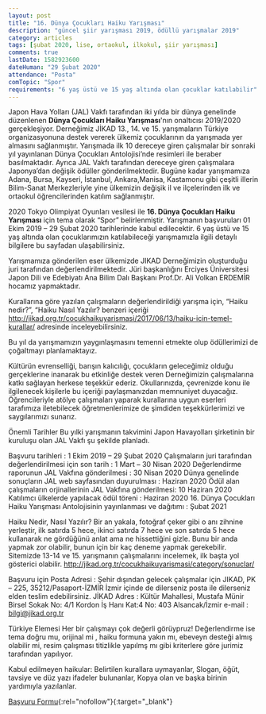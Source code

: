 ```yaml
---
layout: post
title: "16. Dünya Çocukları Haiku Yarışması"
description: "güncel şiir yarışması 2019, ödüllü yarışmalar 2019"
category: articles
tags: [şubat 2020, lise, ortaokul, ilkokul, şiir yarışması]
comments: true
lastDate: 1582923600
dateHuman: "29 Şubat 2020"
attendance: "Posta"
comTopic: "Spor"
requirements: "6 yaş üstü ve 15 yaş altında olan çocuklar katılabilir"
---
```


Japon Hava Yolları (JAL) Vakfı tarafından iki yılda bir dünya genelinde düzenlenen **Dünya Çocukları Haiku Yarışması**'nın  onaltıcısı 2019/2020 gerçekleşiyor. Derneğimiz JİKAD 13., 14. ve 15. yarışmaların Türkiye organizasyonuna destek vererek ülkemiz çocuklarının da yarışmada yer almasını sağlanmıştır. Yarışmada ilk 10 dereceye giren çalışmalar bir sonraki yıl yayınlanan Dünya Çocukları Antolojisi’nde resimleri ile beraber basılmaktadır. Ayrıca JAL Vakfı tarafından dereceye giren çalışmalara Japonya’dan değişik ödüller gönderilmektedir. Bugüne kadar yarışmamıza Adana, Bursa, Kayseri, İstanbul, Ankara,Manisa, Kastamonu gibi çeşitli illerin Bilim-Sanat Merkezleriyle yine ülkemizin değişik il ve ilçelerinden ilk ve ortaokul öğrencilerinden katılım sağlanmıştır.

2020 Tokyo Olimpiyat Oyunları vesilesi ile **16. Dünya Çocukları Haiku Yarışması** için tema olarak “Spor” belirlenmiştir.
Yarışmanın başvuruları 01 Ekim 2019 – 29 Şubat 2020 tarihlerinde kabul edilecektir. 6 yaş üstü ve 15 yaş altında olan çocuklarımızın katılabileceği yarışmamızla ilgili detaylı bilgilere bu sayfadan ulaşabilirsiniz. 

Yarışmamıza gönderilen eser ülkemizde JIKAD Derneğimizin oluşturduğu juri tarafından değerlendirilmektedir. Jüri başkanlığını Erciyes Üniversitesi Japon Dili ve Edebiyatı Ana Bilim Dalı Başkanı Prof.Dr. Ali Volkan ERDEMİR hocamız yapmaktadır.  

Kurallarına göre yazılan çalışmaların değerlendirildiği yarışma için, “Haiku nedir?”,  “Haiku Nasıl Yazılır? benzeri içeriği  http://jikad.org.tr/cocukhaikuyarismasi/2017/06/13/haiku-icin-temel-kurallar/ adresinde inceleyebilirsiniz.

Bu yıl  da yarışmamızın yaygınlaşmasını temenni etmekte olup ödüllerimizi de çoğaltmayı planlamaktayız.

Kültürün evrenselliği, barışın kalıcılığı, çocukların geleceğimiz olduğu gerçeklerine inanarak bu  etkinliğe destek veren Derneğimizin çalışmalarına katkı sağlayan herkese teşekkür ederiz. Okullarınızda, çevrenizde konu ile ilgilenecek kişilerle bu içeriği paylaşmanızdan memnuniyet duyacağız. Öğrencileriyle atölye çalışmaları yaparak kurallarına uygun eserleri tarafımıza iletebilecek öğretmenlerimize de şimdiden teşekkürlerimizi ve  saygılarımızı sunarız.

Önemli Tarihler
Bu yılki yarışmanın takvimini Japon Havayolları şirketinin bir kuruluşu olan JAL Vakfı şu şekilde planladı.

Başvuru tarihleri  : 1 Ekim 2019 – 29 Şubat 2020
Çalışmaların  juri tarafından değerlendirilmesi için son tarih : 1 Mart – 30 Nisan 2020
Değerlendirme raporunun JAL Vakfına gönderilmesi : 30 Nisan 2020
Dünya genelinde sonuçların JAL web sayfasından duyurulması : Haziran 2020
Ödül alan çalışmaların orjinallerinin JAL Vakfına gönderilmesi: 10 Haziran 2020
Katılımcı ülkelerde yapılacak ödül töreni : Haziran 2020
16. Dünya Çocukları Haiku Yarışması Antolojisinin yayınlanması ve dağıtımı : Şubat 2021

Haiku Nedir, Nasıl Yazılır?
Bir an yakala,  fotoğraf çeker gibi o anı zihnine yerleştir,  ilk satırda 5 hece, ikinci satırda 7 hece ve son satırda 5 hece kullanarak ne gördüğünü anlat ama ne hissettiğini gizle. Bunu bir anda yapmak zor olabilir, bunun için bir kaç deneme yapmak gerekebilir. Sitemizde 13-14 ve 15. yarışmanın çalışmalarını incelemek, ilk başta yol gösterici olabilir.
http://jikad.org.tr/cocukhaikuyarismasi/category/sonuclar/

Başvuru için Posta Adresi :
Şehir dışından gelecek çalışmalar için JIKAD, PK – 225,  35212/Pasaport-İZMİR
İzmir içinde de dilerseniz posta ile dilerseniz elden teslim edebilirsiniz.
JİKAD Adres : Kültür Mahallesi, Mustafa Münir Birsel Sokak
No: 4/1 Kordon İş Hanı Kat:4 No: 403 Alsancak/İzmir
e-mail : bilgi@jikad.org.tr

Türkiye Elemesi
Her bir çalışmayı çok değerli görüypruz!  Değerlendirme ise tema doğru mu, orijinal mi  , haiku formuna yakın mı, ebeveyn desteği almış olabilir mi, resim çalışması titizlikle yapılmş mı gibi kriterlere göre jurimiz tarafından yapılıyor.

Kabul edilmeyen haikular:
Belirtilen kurallara uymayanlar,
Slogan, öğüt, tavsiye ve düz yazı ifadeler bulunanlar,
Kopya olan ve başka birinin yardımıyla yazılanlar.

[Başvuru Formu](http://jikad.org.tr/cocukhaikuyarismasi/wp-content/uploads/2019/08/2019_haiku_basvuruformu.pdf?utm_source=edebiyatyarismalari.com&utm_medium=affiliate&utm_campaign=cpc){:rel="nofollow"}{:target="_blank"}
